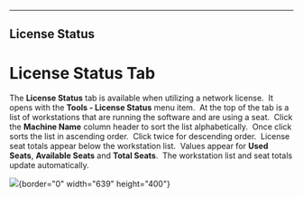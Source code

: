  --------------------
  **License Status**
  --------------------

# License Status Tab

The **License Status** tab is available when utilizing a network
license.  It opens with the **Tools - License Status** menu item.  At
the top of the tab is a list of workstations that are running the
software and are using a seat.  Click the **Machine Name** column header
to sort the list alphabetically.  Once click sorts the list in ascending
order.  Click twice for descending order.  License seat totals appear
below the workstation list.  Values appear for **Used Seats**,
**Available Seats** and **Total Seats**.  The workstation list and seat
totals update automatically.

![](License%20Status_files/image001.png){border="0" width="639"
height="400"}

